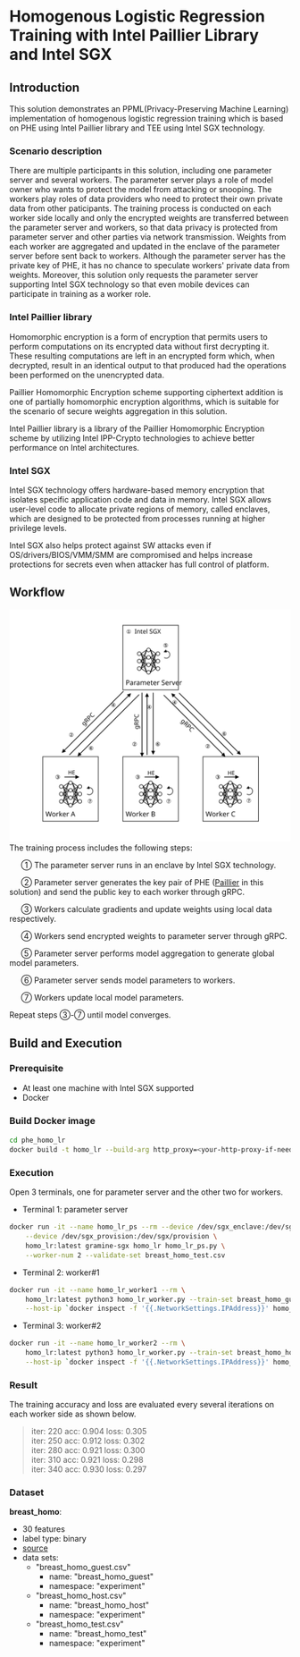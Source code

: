 # Homogenous Logistic Regression Training with Intel Paillier Library and Intel SGX
## Introduction
This solution demonstrates an PPML(Privacy-Preserving Machine Learning) implementation 
of homogenous logistic regression training which is based on PHE using Intel Paillier 
library and TEE using Intel SGX technology. 
### Scenario description
There are multiple participants in this solution, including one parameter server and several workers. 
The parameter server plays a role of model owner who wants to protect the model from attacking or snooping. 
The workers play roles of data providers who need to protect their own private data from other paticipants. 
The training process is conducted on each worker side locally and only the encrypted weights are transferred 
between the parameter server and workers, so that data privacy is protected from parameter server and other 
parties via network transmission. Weights from each worker are aggregated and updated in the enclave of the 
parameter server before sent back to workers. Although the parameter server has the private key of PHE, 
it has no chance to speculate workers' private data from weights. Moreover, this solution only requests the 
parameter server supporting Intel SGX technology so that even mobile devices can participate in training as a worker role.
### Intel Paillier library
Homomorphic encryption is a form of encryption that permits users to perform computations on its encrypted 
data without first decrypting it. These resulting computations are left in an encrypted form which, when 
decrypted, result in an identical output to that produced had the operations been performed on the unencrypted data.  
  
Paillier Homomorphic Encryption scheme supporting ciphertext addition is one of partially homomorphic encryption algorithms, 
which is suitable for the scenario of secure weights aggregation in this solution.   
  
Intel Paillier library is a library of the Paillier Homomorphic Encryption scheme by utilizing Intel IPP-Crypto 
technologies to achieve better performance on Intel architectures.
### Intel SGX
Intel SGX technology offers hardware-based memory encryption that isolates specific application code and data in memory. 
Intel SGX allows user-level code to allocate private regions of memory, called enclaves, which are designed to be 
protected from processes running at higher privilege levels.  
  
Intel SGX also helps protect against SW attacks even if OS/drivers/BIOS/VMM/SMM are compromised and helps 
increase protections for secrets even when attacker has full control of platform.

## Workflow 
![](images/HLR.svg)  
The training process includes the following steps:

&emsp;&ensp;① The parameter server runs in an enclave by Intel SGX technology.

&emsp;&ensp;② Parameter server generates the key pair of PHE ([Paillier](https://en.wikipedia.org/wiki/Paillier_cryptosystem) 
in this solution) and send the public key to each worker through gRPC.

&emsp;&ensp;③ Workers calculate gradients and update weights using local data respectively.

&emsp;&ensp;④ Workers send encrypted weights to parameter server through gRPC.

&emsp;&ensp;⑤ Parameter server performs model aggregation to generate global model parameters.

&emsp;&ensp;⑥ Parameter server sends model parameters to workers.

&emsp;&ensp;⑦ Workers update local model parameters.

Repeat steps ③-⑦ until model converges.   

## Build and Execution
### Prerequisite
- At least one machine with Intel SGX supported
- Docker
### Build Docker image
```bash
cd phe_homo_lr
docker build -t homo_lr --build-arg http_proxy=<your-http-proxy-if-needed> .
```
### Execution
Open 3 terminals, one for parameter server and the other two for workers.  
- Terminal 1: parameter server
```bash
docker run -it --name homo_lr_ps --rm --device /dev/sgx_enclave:/dev/sgx/enclave \
    --device /dev/sgx_provision:/dev/sgx/provision \
    homo_lr:latest gramine-sgx homo_lr homo_lr_ps.py \
    --worker-num 2 --validate-set breast_homo_test.csv
```
- Terminal 2: worker#1
```bash
docker run -it --name homo_lr_worker1 --rm \
    homo_lr:latest python3 homo_lr_worker.py --train-set breast_homo_guest.csv --id 1 \
    --host-ip `docker inspect -f '{{.NetworkSettings.IPAddress}}' homo_lr_ps`
```
- Terminal 3: worker#2
```bash
docker run -it --name homo_lr_worker2 --rm \
    homo_lr:latest python3 homo_lr_worker.py --train-set breast_homo_host.csv --id 2 \
    --host-ip `docker inspect -f '{{.NetworkSettings.IPAddress}}' homo_lr_ps`
```
### Result
The training accuracy and loss are evaluated every several iterations on each worker side as shown below.  
>iter: 220  acc: 0.904  loss: 0.305   
>iter: 250  acc: 0.912  loss: 0.302    
>iter: 280  acc: 0.921  loss: 0.300   
>iter: 310  acc: 0.921  loss: 0.298   
>iter: 340  acc: 0.930  loss: 0.297  

### Dataset 
**breast_homo**:
- 30 features
- label type: binary
- [source](https://www.kaggle.com/uciml/breast-cancer-wisconsin-data)
- data sets:
  - "breast_homo_guest.csv"
    - name: "breast_homo_guest"
    - namespace: "experiment"
  - "breast_homo_host.csv"
    - name: "breast_homo_host"
    - namespace: "experiment"
  - "breast_homo_test.csv"
    - name: "breast_homo_test"
    - namespace: "experiment"
